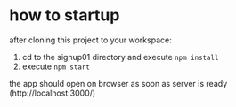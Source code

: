 # how to startup

after cloning this project to your workspace:

1. cd to the signup01 directory and execute `npm install`
2. execute `npm start`

the app should open on browser as soon as server is ready (http://localhost:3000/)


